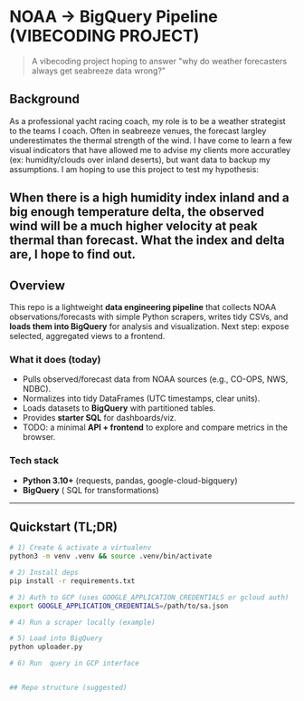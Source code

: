 # NOAA → BigQuery Pipeline (VIBECODING PROJECT)
> A vibecoding project hoping to answer "why do weather forecasters always get seabreeze data wrong?"

## Background

As a professional yacht racing coach, my role is to be a weather strategist to the teams I coach. Often in seabreeze venues, the forecast largley underestimates the thermal strength of the wind. I have come to learn a few visual indicators that have allowed me to advise my clients more accuratley (ex: humidity/clouds over inland deserts), but want data to backup my assumptions. I am hoping to use this project to test my hypothesis:
## When there is a high humidity index inland and a big enough temperature delta, the observed wind will be a much higher velocity at peak thermal than forecast. What the index and delta are, I hope to find out. 

## Overview

This repo is a lightweight **data engineering pipeline** that collects NOAA observations/forecasts with simple Python scrapers, writes tidy CSVs, and **loads them into BigQuery** for analysis and visualization. Next step: expose selected, aggregated views to a frontend.

### What it does (today)

* Pulls observed/forecast data from NOAA sources (e.g., CO-OPS, NWS, NDBC).
* Normalizes into tidy DataFrames (UTC timestamps, clear units).
* Loads datasets to **BigQuery** with partitioned tables.
* Provides **starter SQL** for dashboards/viz.
* TODO: a minimal **API + frontend** to explore and compare metrics in the browser.

### Tech stack

* **Python 3.10+** (requests, pandas, google-cloud-bigquery)
* **BigQuery** ( SQL for transformations)


---

## Quickstart (TL;DR)

```bash
# 1) Create & activate a virtualenv
python3 -m venv .venv && source .venv/bin/activate

# 2) Install deps
pip install -r requirements.txt

# 3) Auth to GCP (uses GOOGLE_APPLICATION_CREDENTIALS or gcloud auth)
export GOOGLE_APPLICATION_CREDENTIALS=/path/to/sa.json

# 4) Run a scraper locally (example)

# 5) Load into BigQuery
python uploader.py

# 6) Run  query in GCP interface


## Repo structure (suggested)


